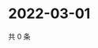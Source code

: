 # 2022-03-01

共 0 条

<!-- BEGIN WEIBO -->
<!-- 最后更新时间 Tue Mar 01 2022 12:12:15 GMT+0800 (China Standard Time) -->

<!-- END WEIBO -->
